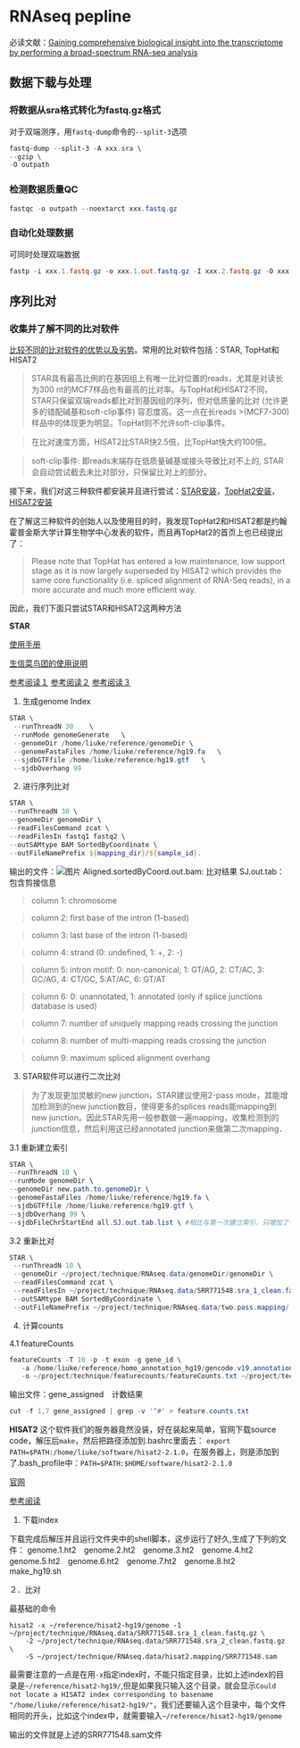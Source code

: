 # RNAseq pepline
必读文献：[Gaining comprehensive biological insight into the transcriptome by performing a broad-spectrum RNA-seq analysis](https://www.nature.com/articles/s41467-017-00050-4)

## 数据下载与处理
### 将数据从sra格式转化为fastq.gz格式
对于双端测序，用`fastq-dump`命令的`--split-3`选项
```powershell
fastq-dump --split-3 -A xxx.sra \
--gzip \
-O outpath 
```
  
### 检测数据质量QC
```powershell
fastqc -o outpath --noextarct xxx.fastq.gz
```

### 自动化处理数据
可同时处理双端数据
```powershell
fastp -i xxx.1.fastq.gz -o xxx.1.out.fastq.gz -I xxx.2.fastq.gz -O xxx.2.out.fastq.gz
```

## 序列比对

### 收集并了解不同的比对软件
[比较不同的比对软件的优势以及劣势](https://blog.csdn.net/qazplm12_3/article/details/76700045)。常用的比对软件包括：STAR, TopHat和HISAT2
>STAR具有最高比例的在基因组上有唯一比对位置的reads，尤其是对读长为300 nt的MCF7样品也有最高的比对率。与TopHat和HISAT2不同，STAR只保留双端reads都比对到基因组的序列，但对低质量的比对 (允许更多的错配碱基和soft-clip事件) 容忍度高。这一点在长reads >(MCF7-300)样品中的体现更为明显。TopHat则不允许soft-clip事件。

>在比对速度方面，HISAT2比STAR快2.5倍，比TopHat快大约100倍。

>soft-clip事件: 即reads末端存在低质量碱基或接头导致比对不上的, STAR会自动尝试截去未比对部分，只保留比对上的部分。

接下来，我们对这三种软件都安装并且进行尝试：[STAR安装](https://github.com/alexdobin/STAR)，[TopHat2安装](http://ccb.jhu.edu/software/tophat/index.shtml)，[HISAT2安装](https://ccb.jhu.edu/software/hisat2/index.shtml)

在了解这三种软件的创始人以及使用目的时，我发现TopHat2和HISAT2都是约翰霍普金斯大学计算生物学中心发表的软件，而且再TopHat2的首页上也已经提出了：
>Please note that TopHat has entered a low maintenance, low support stage as it is now largely superseded by HISAT2 which provides the same core functionality (i.e. spliced alignment of RNA-Seq reads), in a more accurate and much more efficient way.

因此，我们下面只尝试STAR和HISAT2这两种方法

**STAR**

[使用手册](https://github.com/alexdobin/STAR/blob/master/doc/STARmanual.pdf)

[生信菜鸟团的使用说明](http://www.bio-info-trainee.com/727.html)

[参考阅读１](https://www.jianshu.com/p/eca16bf2824e)
[参考阅读２](http://www.bioinfo-scrounger.com/archives/288)
[参考阅读３](http://starsyi.github.io/2016/05/24/SAM%E6%96%87%E4%BB%B6%E6%A0%BC%E5%BC%8F%E8%AF%B4%E6%98%8E/)

1. 生成genome Index

```powershell
STAR \
 --runThreadN 30	\
 --runMode genomeGenerate	\
 --genomeDir /home/liuke/reference/genomeDir \
 --genomeFastaFiles /home/liuke/reference/hg19.fa	\
 --sjdbGTFfile /home/liuke/reference/hg19.gtf	\
 --sjdbOverhang 99
```

2. 进行序列比对

```powershell
STAR \
--runThreadN 30 \
--genomeDir genomeDir \
--readFilesCommand zcat \
--readFilesIn fastq1 fastq2 \
--outSAMtype BAM SortedByCoordinate \
--outFileNamePrefix ${mapping_dir}/${sample_id}. 
```
输出的文件：![图片](http://imglf5.nosdn0.126.net/img/SWliemNmRGVaVmtnZE1GNnkzREpEV2tmWmkxS0NuZkFvcDVUT2pxMEROamEwNWMwdVNSL0hBPT0.png?imageView&thumbnail=1680x0&quality=96&stripmeta=0)
Aligned.sortedByCoord.out.bam: 比对结果
SJ.out.tab：包含剪接信息

>column 1: chromosome

>column 2: first base of the intron (1-based)

>column 3: last base of the intron (1-based)

>column 4: strand (0: undefined, 1: +, 2: -)

>column 5: intron motif: 0: non-canonical; 1: GT/AG, 2: CT/AC, 3: GC/AG, 4: CT/GC, 5:AT/AC, 6: GT/AT

>column 6: 0: unannotated, 1: annotated (only if splice junctions database is used)

>column 7: number of uniquely mapping reads crossing the junction

>column 8: number of multi-mapping reads crossing the junction

>column 9: maximum spliced alignment overhang


3. STAR软件可以进行二次比对

>为了发现更加灵敏的new junction，STAR建议使用2-pass mode，其能增加检测到的new junction数目，使得更多的splices reads能mapping到new junction。因此STAR先用一般参数做一遍mapping，收集检测到的junction信息，然后利用这已经annotated junction来做第二次mapping．

3.1 重新建立索引

```powershell
STAR \
--runThreadN 10 \
--runMode genomeDir \
--genomeDir new.path.to.genomeDir \
--genomeFastaFiles /home/liuke/reference/hg19.fa \
--sjdbGTFfile /home/liuke/reference/hg19.gtf \
--sjdbOverhang 99 \
--sjdbFileChrStartEnd all.SJ.out.tab.list \ #相比与第一次建立索引，只增加了一个命令选项，就是把SJ.out.tab文件加入到建立索引中
```

3.2 重新比对

```powershell
STAR \
 --runThreadN 10 \
 --genomeDir ~/project/technique/RNAseq.data/genomeDir/genomeDir \
 --readFilesCommand zcat \
 --readFilesIn ~/project/technique/RNAseq.data/SRR771548.sra_1_clean.fastq.gz ~/project/technique/RNAseq.data/SRR771548.sra_2_clean.fastq.gz \
 --outSAMtype BAM SortedByCoordinate \
 --outFileNamePrefix ~/project/technique/RNAseq.data/two.pass.mapping/
 ```
 
 4. 计算counts
 
 4.1 featureCounts
 ```powershell
featureCounts -T 10 -p -t exon -g gene_id \
	-a /home/liuke/reference/homo_annotation_hg19/gencode.v19.annotation.gtf \
	-o ~/project/technique/featurecounts/featureCounts.txt ~/project/technique/RNAseq.data/two.pass.mapping/Aligned.sortedByCoord.out.bam

```
 输出文件：gene_assigned　计数结果
 
 ```powershell
cut -f 1,7 gene_assigned | grep -v '^#' > feature.counts.txt
 ```
 
**HISAT2**
这个软件我们的服务器竟然没装，好在装起来简单，官网下载source code，解压后`make`，然后把路径添加到.bashrc里面去：
`export PATH=$PATH:/home/liuke/software/hisat2-2.1.0`，在服务器上，则是添加到了.bash_profile中：`PATH=$PATH:$HOME/software/hisat2-2.1.0`

[官网](https://ccb.jhu.edu/software/hisat2/manual.shtml#building-from-source)

[参考阅读](https://www.jianshu.com/p/681e02e7f9af)

1. 下载index

下载完成后解压并且运行文件夹中的shell脚本，这步运行了好久,生成了下列的文件：
genome.1.ht2　genome.2.ht2　genome.3.ht2　genome.4.ht2　genome.5.ht2　genome.6.ht2　genome.7.ht2　genome.8.ht2　make_hg19.sh

２．比对

最基础的命令
```
hisat2 -x ~/reference/hisat2-hg19/genome -1 ~/project/technique/RNAseq.data/SRR771548.sra_1_clean.fastq.gz \
	-2 ~/project/technique/RNAseq.data/SRR771548.sra_2_clean.fastq.gz \
	-S ~/project/technique/RNAseq.data/hisat2.mapping/SRR771548.sam
```
最需要注意的一点是在用`-x`指定index时，不能只指定目录，比如上述index的目录是`~/reference/hisat2-hg19/`,但是如果我只输入这个目录，就会显示`Could not locate a HISAT2 index corresponding to basename "/home/liuke/reference/hisat2-hg19/"`，我们还要输入这个目录中，每个文件相同的开头，比如这个index中，就需要输入`~/reference/hisat2-hg19/genome`
 
输出的文件就是上述的SRR771548.sam文件























